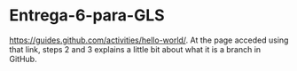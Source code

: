 # Entrega-6-para-GLS
https://guides.github.com/activities/hello-world/.
At the page acceded using that link, steps 2 and 3 explains a little bit about what it is a branch in GitHub.
